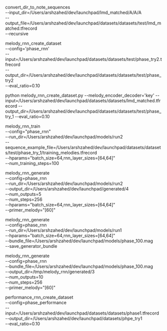 
convert_dir_to_note_sequences \
	--input_dir=/Users/arshzahed/dev/launchpad/lmd_matched/A/A/A\
 	--output_file=/Users/arshzahed/dev/launchpad/datasets/datasets/test/lmd_matched.tfrecord  \
 	--recursive

melody_rnn_create_dataset \
--config='phase_rnn' \
--input=/Users/arshzahed/dev/launchpad/datasets/datasets/test/phase_try2.tfrecord \
--output_dir=/Users/arshzahed/dev/launchpad/datasets/datasets/test/phase_try2 \
--eval_ratio=0.10

python melody_rnn_create_dataset.py --melody_encoder_decoder='key' --input=/Users/arshzahed/dev/launchpad/datasets/datasets/lmd_matched.tfrecord --output_dir=/Users/arshzahed/dev/launchpad/datasets/datasets/test/phase_try_1 --eval_ratio=0.10

melody_rnn_train \
--config="phase_rnn" \
--run_dir=/Users/arshzahed/dev/launchpad/models/run2 \
--sequence_example_file=/Users/arshzahed/dev/launchpad/datasets/datasets/test/phase_try_1/training_melodies.tfrecord \
--hparams="batch_size=64,rnn_layer_sizes=[64,64]" \
--num_training_steps=100

melody_rnn_generate \
--config=phase_rnn \
--run_dir=/Users/arshzahed/dev/launchpad/models/run2 \
--output_dir=/Users/arshzahed/dev/launchpad/generated/4 \
--num_outputs=5 \
--num_steps=256 \
--hparams="batch_size=64,rnn_layer_sizes=[64,64]" \
--primer_melody="[60]"

melody_rnn_generate \
--config=phase_rnn \
--run_dir=/Users/arshzahed/dev/launchpad/models/run1 \
--hparams="batch_size=64,rnn_layer_sizes=[64,64]" \
--bundle_file=/Users/arshzahed/dev/launchpad/models/phase_100.mag \
--save_generator_bundle

melody_rnn_generate \
--config=phase_rnn \
--bundle_file=/Users/arshzahed/dev/launchpad/models/phase_100.mag \
--output_dir=/tmp/melody_rnn/generated/3 \
--num_outputs=10 \
--num_steps=256 \
--primer_melody="[60]"

performance_rnn_create_dataset \
--config=phase_performance \
--input=/Users/arshzahed/dev/launchpad/datasets/datasets/phase1.tfrecord \
--output_dir=/Users/arshzahed/dev/launchpad/datasets/phpe_try1 \
--eval_ratio=0.10

